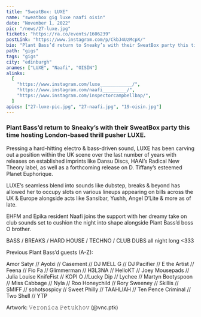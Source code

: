 ```yaml
---
title: "SweatBox: LUXE"
name: "sweatbox gig luxe naafi oisin"
date: "November 1, 2022"
pic: "/news/27-luxe.jpg"
tickets: "https://ra.co/events/1606239"
postLink: "https://www.instagram.com/p/CkbJ4UzMcpX/"
bio: "Plant Bass’d return to Sneaky’s with their SweatBox party this time hosting London-based thrill pusher LUXE..."
path: "gigs"
tags: "gigs"
city: "edinburgh"
anames: ["LUXE", "Naafi", "OISÍN"]
alinks:
  [
    "https://www.instagram.com/luxe____________/",
    "https://www.instagram.com/naafi_________/",
    "https://www.instagram.com/inspectorcampbellbap/",
  ]
apics: ["27-luxe-pic.jpg", "27-naafi.jpg", "19-oisin.jpg"]
---
```


### Plant Bass’d return to Sneaky’s with their SweatBox party this time hosting London-based thrill pusher LUXE.

Pressing a hard-hitting electro & bass-driven sound, LUXE has been carving out a position within the UK scene over the last number of years with releases on established imprints like Dansu Discs, HAAI’s Radical New Theory label, as well as a forthcoming release on D. Tiffany’s esteemed Planet Euphorique.

LUXE’s seamless blend into sounds like dubstep, breaks & beyond has allowed her to occupy slots on various lineups appearing on bills across the UK & Europe alongside acts like Sansibar, Yushh, Angel D’Lite & more as of late.

EHFM and Epika resident Naafi joins the support with her dreamy take on club sounds set to cushion the night into shape alongside Plant Bass’d boss O brother.

BASS / BREAKS / HARD HOUSE / TECHNO / CLUB DUBS all night long <333

Previous Plant Bass’d guests (A-Z):

Amor Satyr // Ayolxi // Casement // DJ MELL G // DJ Pacifier // E the Artist // Feena // Fio Fa // Glimmerman // H3L3NA // HelloKT // Joey Mousepads // Julia Louise KnifeFist // KOPI O //Lucky Dip // Lychee // Martyn Bootyspoon // Miss Cabbage // Nyla // Roo Honeychild // Rory Sweeney // Skillis // SMIFF // sohotsospicy // Sweet Philly // TAAHLIAH // Ten Pence Criminal // Two Shell // YTP

Artwork: 𝚅𝚎𝚛𝚘𝚗𝚒𝚌𝚊 𝙿𝚎𝚝𝚞𝚔𝚑𝚘𝚟 (@vnc.ptk)

